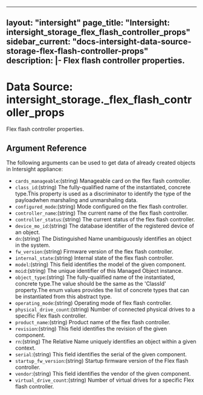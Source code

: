
---
layout: "intersight"
page_title: "Intersight: intersight_storage_flex_flash_controller_props"
sidebar_current: "docs-intersight-data-source-storage-flex-flash-controller-props"
description: |-
Flex flash controller properties.
---

# Data Source: intersight_storage._flex_flash_controller_props
Flex flash controller properties.
## Argument Reference
The following arguments can be used to get data of already created objects in Intersight appliance:
* `cards_manageable`:(string) Manageable card on the flex flash controller. 
* `class_id`:(string) The fully-qualified name of the instantiated, concrete type.This property is used as a discriminator to identify the type of the payloadwhen marshaling and unmarshaling data. 
* `configured_mode`:(string) Mode configured on the flex flash controller. 
* `controller_name`:(string) The current name of the flex flash controller. 
* `controller_status`:(string) The current status of the flex flash controller. 
* `device_mo_id`:(string) The database identifier of the registered device of an object. 
* `dn`:(string) The Distinguished Name unambiguously identifies an object in the system. 
* `fw_version`:(string) Firmware version of the flex flash controller. 
* `internal_state`:(string) Internal state of the flex flash controller. 
* `model`:(string) This field identifies the model of the given component. 
* `moid`:(string) The unique identifier of this Managed Object instance. 
* `object_type`:(string) The fully-qualified name of the instantiated, concrete type.The value should be the same as the 'ClassId' property.The enum values provides the list of concrete types that can be instantiated from this abstract type. 
* `operating_mode`:(string) Operating mode of flex flash controller. 
* `physical_drive_count`:(string) Number of connected physical drives to a specific Flex flash controller. 
* `product_name`:(string) Product name of the flex flash controller. 
* `revision`:(string) This field identifies the revision of the given component. 
* `rn`:(string) The Relative Name uniquely identifies an object within a given context. 
* `serial`:(string) This field identifies the serial of the given component. 
* `startup_fw_version`:(string) Startup firmware version of the Flex flash controller. 
* `vendor`:(string) This field identifies the vendor of the given component. 
* `virtual_drive_count`:(string) Number of virtual drives for a specific Flex flash controller. 
